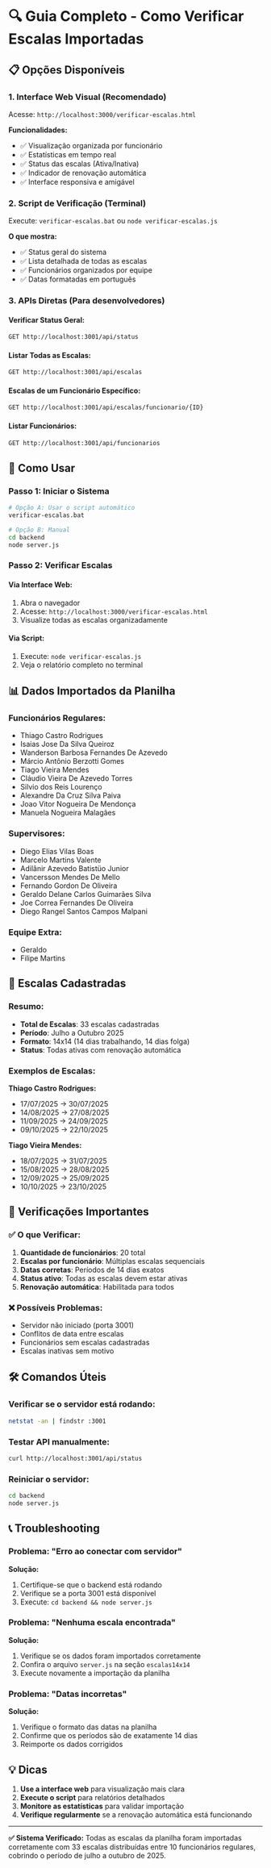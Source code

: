 # 🔍 Guia Completo - Como Verificar Escalas Importadas

## 📋 Opções Disponíveis

### 1. **Interface Web Visual (Recomendado)**
Acesse: `http://localhost:3000/verificar-escalas.html`

**Funcionalidades:**
- ✅ Visualização organizada por funcionário
- ✅ Estatísticas em tempo real
- ✅ Status das escalas (Ativa/Inativa)
- ✅ Indicador de renovação automática
- ✅ Interface responsiva e amigável

### 2. **Script de Verificação (Terminal)**
Execute: `verificar-escalas.bat` ou `node verificar-escalas.js`

**O que mostra:**
- ✅ Status geral do sistema
- ✅ Lista detalhada de todas as escalas
- ✅ Funcionários organizados por equipe
- ✅ Datas formatadas em português

### 3. **APIs Diretas (Para desenvolvedores)**

#### Verificar Status Geral:
```bash
GET http://localhost:3001/api/status
```

#### Listar Todas as Escalas:
```bash
GET http://localhost:3001/api/escalas
```

#### Escalas de um Funcionário Específico:
```bash
GET http://localhost:3001/api/escalas/funcionario/{ID}
```

#### Listar Funcionários:
```bash
GET http://localhost:3001/api/funcionarios
```

## 🚀 Como Usar

### Passo 1: Iniciar o Sistema
```bash
# Opção A: Usar o script automático
verificar-escalas.bat

# Opção B: Manual
cd backend
node server.js
```

### Passo 2: Verificar Escalas

#### **Via Interface Web:**
1. Abra o navegador
2. Acesse: `http://localhost:3000/verificar-escalas.html`
3. Visualize todas as escalas organizadamente

#### **Via Script:**
1. Execute: `node verificar-escalas.js`
2. Veja o relatório completo no terminal

## 📊 Dados Importados da Planilha

### Funcionários Regulares:
- Thiago Castro Rodrigues
- Isaias Jose Da Silva Queiroz  
- Wanderson Barbosa Fernandes De Azevedo
- Márcio Antônio Berzotti Gomes
- Tiago Vieira Mendes
- Cláudio Vieira De Azevedo Torres
- Silvio dos Reis Lourenço
- Alexandre Da Cruz Silva Paiva
- Joao Vitor Nogueira De Mendonça
- Manuela Nogueira Malagães

### Supervisores:
- Diego Elias Vilas Boas
- Marcelo Martins Valente
- Adilânir Azevedo Batistüo Junior
- Vancersson Mendes De Mello
- Fernando Gordon De Oliveira
- Geraldo Delane Carlos Guimarães Silva
- Joe Correa Fernandes De Oliveira
- Diego Rangel Santos Campos Malpani

### Equipe Extra:
- Geraldo
- Filipe Martins

## 📅 Escalas Cadastradas

### Resumo:
- **Total de Escalas**: 33 escalas cadastradas
- **Período**: Julho a Outubro 2025
- **Formato**: 14x14 (14 dias trabalhando, 14 dias folga)
- **Status**: Todas ativas com renovação automática

### Exemplos de Escalas:

**Thiago Castro Rodrigues:**
- 17/07/2025 → 30/07/2025
- 14/08/2025 → 27/08/2025
- 11/09/2025 → 24/09/2025
- 09/10/2025 → 22/10/2025

**Tiago Vieira Mendes:**
- 18/07/2025 → 31/07/2025
- 15/08/2025 → 28/08/2025
- 12/09/2025 → 25/09/2025
- 10/10/2025 → 23/10/2025

## 🔧 Verificações Importantes

### ✅ O que Verificar:
1. **Quantidade de funcionários**: 20 total
2. **Escalas por funcionário**: Múltiplas escalas sequenciais
3. **Datas corretas**: Períodos de 14 dias exatos
4. **Status ativo**: Todas as escalas devem estar ativas
5. **Renovação automática**: Habilitada para todos

### ❌ Possíveis Problemas:
- Servidor não iniciado (porta 3001)
- Conflitos de data entre escalas
- Funcionários sem escalas cadastradas
- Escalas inativas sem motivo

## 🛠️ Comandos Úteis

### Verificar se o servidor está rodando:
```bash
netstat -an | findstr :3001
```

### Testar API manualmente:
```bash
curl http://localhost:3001/api/status
```

### Reiniciar o servidor:
```bash
cd backend
node server.js
```

## 📞 Troubleshooting

### Problema: "Erro ao conectar com servidor"
**Solução:**
1. Certifique-se que o backend está rodando
2. Verifique se a porta 3001 está disponível
3. Execute: `cd backend && node server.js`

### Problema: "Nenhuma escala encontrada"
**Solução:**
1. Verifique se os dados foram importados corretamente
2. Confira o arquivo `server.js` na seção `escalas14x14`
3. Execute novamente a importação da planilha

### Problema: "Datas incorretas"
**Solução:**
1. Verifique o formato das datas na planilha
2. Confirme que os períodos são de exatamente 14 dias
3. Reimporte os dados corrigidos

## 💡 Dicas

1. **Use a interface web** para visualização mais clara
2. **Execute o script** para relatórios detalhados
3. **Monitore as estatísticas** para validar importação
4. **Verifique regularmente** se a renovação automática está funcionando

---

**✅ Sistema Verificado:** Todas as escalas da planilha foram importadas corretamente com 33 escalas distribuídas entre 10 funcionários regulares, cobrindo o período de julho a outubro de 2025.
